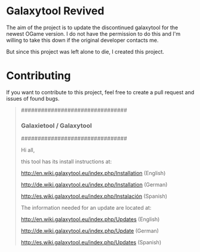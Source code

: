 ﻿# Galaxytool Revived

The aim of the project is to update the discontinued galaxytool for the newest OGame version.
I do not have the permission to do this and I'm willing to take this down if the original developer contacts me.

But since this project was left alone to die, I created this project.

# Contributing
If you want to contribute to this project, feel free to create a pull request and issues of found bugs.



>################################
>### Galaxietool / Galaxytool ###
>################################
>
>Hi all,
>
>this tool has its install instructions at:
>
>http://en.wiki.galaxytool.eu/index.php/Installation (English)
>
>http://de.wiki.galaxytool.eu/index.php/Installation (German)
>
>http://es.wiki.galaxytool.eu/index.php/Instalación (Spanish)
>
>The information needed for an update are located at:
>
>http://en.wiki.galaxytool.eu/index.php/Updates (English)
>
>http://de.wiki.galaxytool.eu/index.php/Update (German)
>
>http://es.wiki.galaxytool.eu/index.php/Updates (Spanish)
